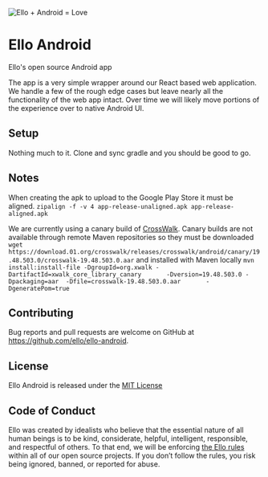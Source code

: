 ![Ello + Android = Love](https://cloud.githubusercontent.com/assets/12459/13925727/0dc96a7a-ef4f-11e5-9fb0-b23a73551e7f.jpg)

# Ello Android
Ello's open source Android app

The app is a very simple wrapper around our React based web application. We handle a few of the rough edge cases but leave nearly all the functionality of the web app intact. Over time we will likely move portions of the experience over to native Android UI.

## Setup

Nothing much to it. Clone and sync gradle and you should be good to go.

## Notes

When creating the apk to upload to the Google Play Store it must be aligned.
`zipalign -f -v 4 app-release-unaligned.apk app-release-aligned.apk`

We are currently using a canary build of [CrossWalk](https://crosswalk-project.org). Canary builds are not available through remote Maven repositories so they must be downloaded `wget https://download.01.org/crosswalk/releases/crosswalk/android/canary/19.48.503.0/crosswalk-19.48.503.0.aar` and installed with Maven locally `mvn install:install-file -DgroupId=org.xwalk -DartifactId=xwalk_core_library_canary       -Dversion=19.48.503.0 -Dpackaging=aar  -Dfile=crosswalk-19.48.503.0.aar       -DgeneratePom=true`

## Contributing
Bug reports and pull requests are welcome on GitHub at https://github.com/ello/ello-android.

## License
Ello Android is released under the [MIT License](/LICENSE.txt)

## Code of Conduct
Ello was created by idealists who believe that the essential nature of all human beings is to be kind, considerate, helpful, intelligent, responsible, and respectful of others. To that end, we will be enforcing [the Ello rules](https://ello.co/wtf/policies/rules/) within all of our open source projects. If you don’t follow the rules, you risk being ignored, banned, or reported for abuse.
